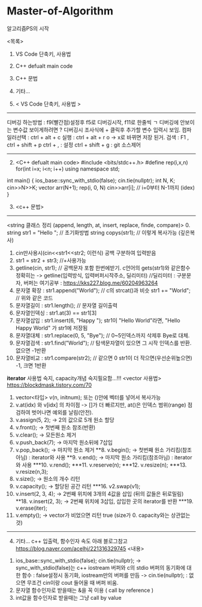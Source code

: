 # Master-of-Algorithm
알고리즘PS의 시작

<목록>
1. VS Code 단축키, 사용법
2. C++ defualt main code
3. C++ 문법
4. 기타...

1. < VS Code 단축키, 사용법 >
*********************************************************************************************************
디버깅 하는방법 : f9(빨간점)설정후 f5로 디버깅시작, f11로 한줄씩 ㄱ
디버깅에 안보이는 변수값 보이게하려면 ? 디버깅시 조사식에 + 클릭후 추가할 변수 입력시 보임.
컴파일러선택 : ctrl + alt + c
실행 : ctrl + alt + r
o -> x로 바뀌면 저장 된거.
검색 : F1 , ctrl + shift + p
ctrl + , : 설정
ctrl + shift + g : git 소스제어
*********************************************************************************************************

2. <C++ defualt main code>
#include <bits/stdc++.h>
#define rep(i,x,n) for(int i=x; i<n; i++)
using namespace std;

int main() {
	ios_base::sync_with_stdio(false); cin.tie(nullptr);
	int N, K;
	cin>>N>>K;
	vector<int> arr(N+1);
    rep(i, 0, N) cin>>arr[i]; // i=0부터 N-1까지 (idex)
  }
   
   
3. <c++ 문법>
*********************************************************************************************************
<string 클래스 정리 (append, length, at, insert, replace, finde, compare)>
  0. string str1 = "Hello "; // 초기화방법
     string copys(str1); // 이렇게 복사가능 (깊은복사)
  1. cin만사용시(cin<<str1<<str2; 이런식) 공백 구분하여 입력받음
  2. str1 = str2 + str3; //+사용가능
  3. getline(cin, str1); // 공백문자 포함 한번에받기. c언어의 gets(str1)와 같은함수
                            정확히는 -> getline(입력방식, 입력버퍼시작주소, 딜리미터)   //딜리미터 : 구분문자, 
                            버퍼는 여기공부 : https://kks227.blog.me/60204963264
  4. 문자열 확장 : str1.append("World"); // c의 strcat()과 비슷
                   str1 += "World"; // 위와 같은 코드
  5. 문자열길이 : str1.length(); // 문자열 길이출력
  6. 문자열인덱싱 : str1.at(3) == str1[3]
  7. 문자열삽입 : str1.insert(6, "Happy "); 
                   str1이 "Hello World"라면, "Hello Happy World" 가 str1에 저장됨
  8. 문자열대체 : str1.replace(0, 5, "Bye"); // 0~5인덱스까지 삭제후 Bye로 대체.
  9. 문자열검색 : str1.find("World"); // 탐색문자열이 있으면 그 시작 인덱스를 반환. 없으면 -1반환
  10. 문자열비교 : str1.compare(str2); // 같으면 0 str1이 더 작으면(우선순위높으면) -1, 크면 1반환

  ****iterator**** 사용법 숙지, capacity개념 숙지필요함...!!!
  <vector 사용법>
  https://blockdmask.tistory.com/70
    
  1. vector<타입> v(n, initnum); 또는 ()안에 벡터를 넣어서 복사가능
  2. v.at(idx) 와 v[idx] 의 차이점 -> []가 더 빠르지만, at()은 인덱스 범위(range) 점검하여 벗어나면 예외를 날림(안전).
  3. v.assign(5, 2); -> 2의 값으로 5개 원소 할당
  4. v.front(); -> 첫번째 원소 참조(반환)
  5. v.clear(); -> 모든원소 제거
  6. v.push_back(7); -> 마지막 원소뒤에 7삽입
  7. v.pop_back(); -> 마지막 원소 제거
  **8. v.begin(); -> 첫번째 원소 가리킴(참조아님) : iterator와 사용
  **9. v.end(); -> 마지막 원소 가리킴(참조아님) : iterator와 사용
  ***10. v.rend();
  ***11. v.reserve(n);
  ***12. v.resize(n);
  ***13. v.resize(n,3);
  14. v.size(); -> 원소의 개수 리턴
  15. v.capacity(); -> 할당된 공간 리턴
  ***16. v2.swap(v1);
  17. v.insert(2, 3, 4); -> 2번째 위치에 3개의 4값을 삽입 (뒤의 값들은 뒤로밀림)
  **18. v.insert(2, 3); -> 2번째 위치에 3삽입, 삽입한 곳의 iterator를 반환
  ***19. v.erase(iter);
  20. v.empty(); -> vector가 비었으면 리턴 true (size가 0. capacity와는 상관없는것)
*********************************************************************************************************

4. 기타...
 c++ 입출력, 함수인자 속도 아래 블로그참고
 https://blog.naver.com/acelhj/221316329745
 <내용>
 1) ios_base::sync_with_stdio(false); cin.tie(nullptr);
     -> sync_with_stdio(false)는 c++ iostream 버퍼와 c의 stdio 버퍼의 동기화에 대한 함수 : false설정시 동기화, iostream만의 버퍼를 만듬
     -> cin.tie(nullptr); : 없으면 무조건 cin이랑 cout 들어올 때 버퍼 비움.
 2) 문자열 함수인자로 받을때는 &을 꼭 이용 ( call by reference )
 3) int값을 함수인자로 받을때는 그냥 call by value
